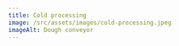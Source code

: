 ```yaml
---
title: Cold processing
image: /src/assets/images/cold-processing.jpeg
imageAlt: Dough conveyor
---
```


